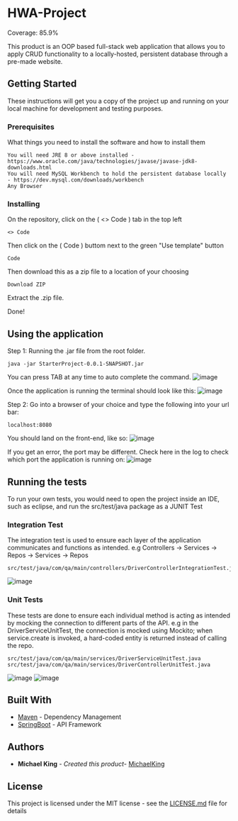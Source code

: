 # HWA-Project

Coverage: 85.9%

This product is an OOP based full-stack web application that allows you to apply CRUD functionality to a locally-hosted, persistent database through a pre-made website.

## Getting Started

These instructions will get you a copy of the project up and running on your local machine for development and testing purposes.

### Prerequisites

What things you need to install the software and how to install them

```
You will need JRE 8 or above installed - https://www.oracle.com/java/technologies/javase/javase-jdk8-downloads.html
You will need MySQL Workbench to hold the persistent database locally - https://dev.mysql.com/downloads/workbench
Any Browser
```

### Installing

On the repository, click on the ( <> Code ) tab in the top left

```
<> Code
```

Then click on the ( Code ) buttom next to the green "Use template" button

```
Code
```
Then download this as a zip file to a location of your choosing

```
Download ZIP
```

Extract the .zip file. 

Done!

## Using the application

Step 1: Running the .jar file from the root folder.
```
java -jar StarterProject-0.0.1-SNAPSHOT.jar
```
You can press TAB at any time to auto complete the command.
![image](https://user-images.githubusercontent.com/107991354/185516160-390de13f-67e9-4e23-8735-c4d91c67f78f.png)

Once the application is running the terminal should look like this:
![image](https://user-images.githubusercontent.com/107991354/185516398-a9d9e436-4725-4c1c-a265-1cac3ca428c9.png)

Step 2:
Go into a browser of your choice and type the following into your url bar:
```
localhost:8080
```
You should land on the front-end, like so:
![image](https://user-images.githubusercontent.com/107991354/185516496-0fc2384a-3cf8-429b-8a5b-1a9a88506cd9.png)

If you get an error, the port may be different. Check here in the log to check which port the application is running on:
![image](https://user-images.githubusercontent.com/107991354/185516618-4acf195f-7130-48cc-a069-a7427a00faa3.png)


## Running the tests

To run your own tests, you would need to open the project inside an IDE, such as eclipse, and run the src/test/java package as a JUNIT Test

### Integration Test

The integration test is used to ensure each layer of the application communicates and functions as intended.
e.g Controllers -> Services -> Repos -> Services -> Repos
```
src/test/java/com/qa/main/controllers/DriverControllerIntegrationTest.java
```
![image](https://user-images.githubusercontent.com/107991354/185516776-caca2d23-7bf5-44ee-b393-86578eafe98c.png)

### Unit Tests

These tests are done to ensure each individual method is acting as intended by mocking the connection to different parts of the API.
e.g in the DriverServiceUnitTest, the connection is mocked using Mockito; when service.create is invoked, a hard-coded entity is returned instead of calling the repo.
```
src/test/java/com/qa/main/services/DriverServiceUnitTest.java
src/test/java/com/qa/main/services/DriverControllerUnitTest.java
```
![image](https://user-images.githubusercontent.com/107991354/185516812-41124c8f-e208-4179-aeb7-7da534f7396d.png)
![image](https://user-images.githubusercontent.com/107991354/185516836-d510f43f-49d8-48a8-80c9-456da9ac83d4.png)

## Built With

* [Maven](https://maven.apache.org/) - Dependency Management
* [SpringBoot](https://spring.io/projects/spring-boot) - API Framework

## Authors

* **Michael King** - *Created this product*- [MichaelKing](https://github.com/MichaelKing674)

## License

This project is licensed under the MIT license - see the [LICENSE.md](LICENSE.md) file for details 

